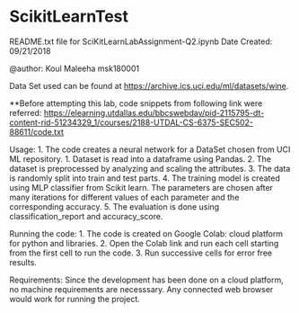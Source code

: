 # ScikitLearnTest
README.txt file for SciKitLearnLabAssignment-Q2.ipynb
Date Created: 09/21/2018

@author: Koul Maleeha msk180001

Data Set used can be found at https://archive.ics.uci.edu/ml/datasets/wine.

**Before attempting this lab, code snippets from following link were referred: https://elearning.utdallas.edu/bbcswebdav/pid-2115795-dt-content-rid-51234329_1/courses/2188-UTDAL-CS-6375-SEC502-88611/code.txt

Usage:
	1. The code creates a neural network for a DataSet chosen from UCI ML repository. 
		1. Dataset is read into a dataframe using Pandas.
		2. The dataset is preprocessed by analyzing and scaling the attributes.
		3. The data is randomly split into train and test parts.
		4. The training model is created using MLP classifier from Scikit learn. The parameters are chosen after many iterations for different values of each parameter and the corresponding accuracy.
		5. The evaluation is done using classification_report and accuracy_score.
		
Running the code:
	1. The code is created on Google Colab: cloud platform for python and libraries.
	2. Open the Colab link and run each cell starting from the first cell to run the code.
	3. Run successive cells for error free results.
	
Requirements:
	Since the development has been done on a cloud platform, no machine requirements are necesssary.
	Any connected web browser would work for running the project.
